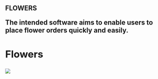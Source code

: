 <h2>FLOWERS<h/2>


The intended software aims to enable users to place flower orders quickly and easily.

<h2> Flowers </H2>


![](flowers.gif)